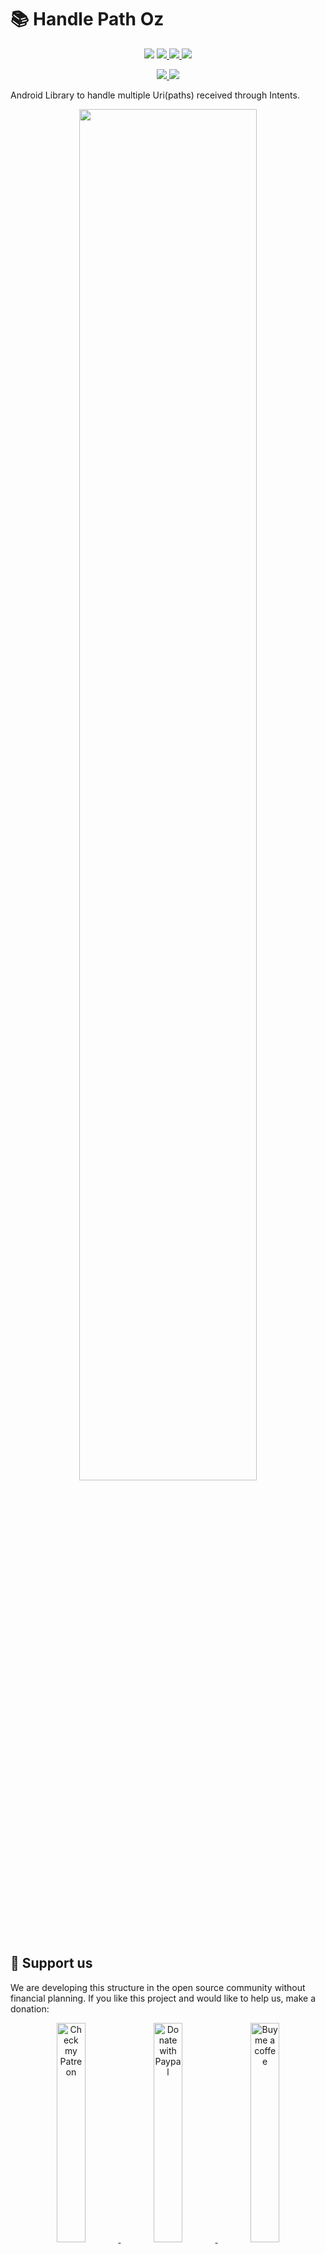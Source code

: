 # 📚 Handle Path Oz

<p align="center">
   <a title="API 16+">
        <img src="https://img.shields.io/badge/API-16%2B-orange?logo=android&logoColor=white">
    </a>
    <a href="./LICENSE" title="License">
        <img src="https://img.shields.io/github/license/onimur/handle-path-oz?label=License&logo=Apache&logoColor=white">
    </a>
    <a href="https://circleci.com/gh/onimur/handle-path-oz" title="onimur">
        <img src="https://img.shields.io/circleci/build/github/onimur/handle-path-oz?label=circleci&logo=CircleCI&logoColor=white">
    </a>
    <a href="https://play.google.com/store/apps/details?id=br.com.onimur.sample.handlepathoz" title="HandlePathOz">
        <img src="https://img.shields.io/badge/GooglePlay-SampleApp-yellow?logo=google%20play&logoColor=white">
    </a>
</p>

<p align="center">
    <a href="https://bintray.com/onimur/maven/HandlePathOz/_latestVersion" title="Bintray">
        <img src="https://img.shields.io/bintray/v/onimur/maven/HandlePathOz?label=bintray&logo=JFrog%20Bintray&logoColor=white">
    </a>
    <a href="https://search.maven.org/artifact/com.github.onimur/handle-path-oz" title="Maven Central">
        <img src="https://img.shields.io/maven-central/v/com.github.onimur/handle-path-oz?color=brightgreen&label=maven%20central&logo=Apache%20Maven">
    </a>
</p>

Android Library to handle multiple Uri(paths) received through Intents.

<p align="center">
    <a title="HandlePathOz">
        <img width="75%" src=".github/resources/logo_git.png">
    </a>
</p>

## 💞 Support us

We are developing this structure in the open source community without financial planning.
If you like this project and would like to help us, make a donation:

<p align="center">
    <a href="https://www.patreon.com/onimur" target="_blank">
        <img width="30%" alt="Check my Patreon" src=".github/resources/support-patreon.png"/>
    </a>
    <a href="https://www.paypal.com/cgi-bin/webscr?cmd=_donations&business=YUTBBKXR2XCPJ" target="_blank">
        <img width="30%" alt="Donate with Paypal" src=".github/resources/support-paypal.png"/>
    </a>
    <a href="https://www.buymeacoffee.com/onimur" target="_blank">
        <img width="30%" alt="Buy me a coffee" src=".github/resources/support-buy-coffee.png"/>
    </a>
</p>

## 📝 Content

- [Sample application](#-sample-application)
- [Config](#%EF%B8%8F-config)
- [Getting start](#-getting-start)
    - [Kotlin](#-kotlin)
    - [Java](#-java)
- [Main features](#-main-features)
- [Built with](#-built-with)
- [Contributing](#-contributing)
- [License](#-license)

## 📱 Sample application

<p align="center">
    <img alt="Sample App" src=".github/resources/sample.gif"/>
</p>

### 🌱 Download release
  
You can download the sample application with the latest release [here](artifacts/HandlePathOZ.apk).

### 🌱 Install by GooglePlay 

Check the Sample App on GooglePlay

<p align="left">
    <a href="https://play.google.com/store/apps/details?id=br.com.onimur.sample.handlepathoz" target="_blank">
        <img width="25%" alt="Check HandlePathOz on Google Play" src="https://play.google.com/intl/en_gb/badges/static/images/badges/en_badge_web_generic.png"/>
    </a>
</p>

## 🛠️ Config

First check the latest [version](https://bintray.com/onimur/maven/HandlePathOz/_latestVersion).

### Gradle

In build.gradle(Module:app) within dependencies, implement:
      
```kotlin

    implementation 'com.github.onimur:handle-path-oz:1.0.3'

```

### Maven

```

    <dependency>
      <groupId>com.github.onimur</groupId>
      <artifactId>handle-path-oz</artifactId>
      <version>1.0.3</version>
      <type>pom</type>
    </dependency>

```

### Ivy

```

    <dependency org='com.github.onimur' name='handle-path-oz' rev='1.0.3'>
      <artifact name='handle-path-oz' ext='pom' ></artifact>
    </dependency>

```

## 💡 Getting start

### 🎲 Kotlin
  
#### 💫 Initialization

1.1 - In Kotlin for the implementation of the Listener you can implement it within the scope of the class, as shown below, or also as shown in item **1.2**:
 
```kotlin

  class MainActivity : AppCompatActivity(), HandlePathOzListener {
   //...
   }

```
  
`Alt+Enter` to implement the methods, we will discuss the methods later in the topic **Controller**.
Implement handlePathOz in your `onCreate()` method, as shown below:
  
```kotlin

    private lateinit var handlePathOz: HandlePathOz

    override fun onCreate(savedInstanceState: Bundle?) {
        super.onCreate(savedInstanceState)
        //Initialize HandlePathOz
        //context, listener
        handlePathOz = HandlePathOz(this, this)
    }

```

1.2 - You can also implement the Listener when initializing the class, without having to implement it within the scope of the class:
  
```kotlin

      private lateinit var handlePathOz: HandlePathOz
      private val listener = object: HandlePathOzListener{
      //implement methods
      }
  
      override fun onCreate(savedInstanceState: Bundle?) {
          super.onCreate(savedInstanceState)
          //Initialize HandlePathOz
          //context, listener
          handlePathOz = HandlePathOz(this, listener)
      }

```
     
2 - After selecting the desired files (The sample application has the entire step) in ```onActivityResult``` leave as follows:
  
```kotlin

    override fun onActivityResult(requestCode: Int, resultCode: Int, data: Intent?) {
        super.onActivityResult(requestCode, resultCode, data)
        if ((requestCode == REQUEST_OPEN_GALLERY) and (resultCode == Activity.RESULT_OK)) {
            //This extension retrieves the path of all selected files without treatment.
            val listUri = data.getListUri()

            //with the list you can update some recyclerview and switch to the method that handles Uri's.

            //set list of the Uri to handle
            //in concurrency use:
            // 1                -> for tasks sequentially
            //greater than 1    -> for the number of tasks you want to perform in parallel.
            //Nothing           -> for parallel tasks - by default the value is 10
            handlePathOz.getRealPath(listUri)
            // handlePathOz.getRealPath(listUri, 1)

            //show Progress Loading
        }
    }

```
  
#### 🎮 Controller

We have two methods in the listeners, one of which is optional:
  
```kotlin

      //On Completion (Sucess or Error)
      //If there is a cancellation or error, the entire task that was handled will be returned in the list.
      override fun onRequestHandlePathOz(listPath: List<PairPath>, tr: Throwable?) {
          //Hide Progress
          //Update the recyclerview with the list
          yourAdapter.updateListChanged(listPath.map { uri -> Uri.parse(uri.path) })
  
          //Handle any Exception (Optional)
          tr?.let {
              Toast.makeText(this, "${it.message}", Toast.LENGTH_SHORT).show()
          }
      }
  
      //This method is Optional
      override fun onLoading(currentUri: Int) {
          //Update UI with the current Uri
          //progressLoading.setText = "${currentUri}/${listUri.size}"
      }

```

 #### ☁️ Cloud files and Unknown Providers
  
If the selected file was from Dropbox,Google Drive, OneDrive or an unknown file provider, it will then be copied/created in
InternalStorage/Android/data/your.package.name/files/Temp/sameFileNameAndExtension
When you want to delete the generated files call:
  
```kotlin

   handlePathOz.deleteTemporaryFiles()

```
  
#### 💣 Cancel the tasks
  
There are two methods for canceling tasks, ```cancelTask()``` and ```onDestroy()```.
  
**handlePathOz.cancelTask() ->** Can be called as a button action for canceling or by progressBar (As shown in the demo application).
In the cancellation of the task by this method, all Uri that was treated will be passed in the ```onRequestHandlePathOz()``` method.
  
**handlePathOz.onDestroy() ->**  It can be called with the Activity or fragment's  ```onDestroy()``` method. 
This method destroys the task and its cancellation does not update anything and cannot be restarted.
Example of use:
  
```kotlin

    override fun onDestroy() {
        handlePathOz.onDestroy()
        //You can delete the temporary files here as well.
        super.onDestroy()
    }

```

---

### 🎲 Java
  
#### 💫 Initialization

The implementation of the Listener you can implement it within the scope of the class, as shown below:
  
```java

     public class MainActivity extends AppCompatActivity implements HandlePathOzListener {
      //
      }

```

`Alt+Enter` to implement the methods, we will discuss the methods later in the topic **Controller**.
Implement handlePathOz in your `onCreate()` method, as shown below:
  
```java

    private HandlePathOz handlePathOz;

    @Override
    protected void onCreate(Bundle savedInstanceState) {
        super.onCreate(savedInstanceState);
        setContentView(R.layout.activity_main);

        //Initialize HandlePathOz
        //context, listener
        handlePathOz = HandlePathOz(this, this)
    }

```

After selecting the desired files (The sample application has the entire step) in ```onActivityResult``` leave as follows:
  
```java

    @Override
    protected void onActivityResult(int requestCode, int resultCode, Intent data) {
        super.onActivityResult(requestCode, resultCode, data);
        if (requestCode == REQUEST_OPEN_GALLERY && resultCode == RESULT_OK) {
            //This extension retrieves the path of all selected files without treatment.
            listUri = getListUri(data);

            //with the list you can update some recyclerview and switch to the method that handles Uri's.


            //set list of the Uri to handle
            //in concurrency use:
            // 1                -> for tasks sequentially
            //greater than 1    -> for the number of tasks you want to perform in parallel.
            //Nothing           -> for parallel tasks - by default the value is 10
            handlePathOz.getRealPath(listUri);
            // handlePathOz.getRealPath(listUri, 1)

            //show Progress Loading
        }
    }

```
  
#### 🎮 Controller
  
We have two methods in the listeners, one of which is optional:
    
```java

        //On Completion (Sucess or Error)
        //If there is a cancellation or error, the entire task that was handled will be returned in the list.
       @Override
       public void onRequestHandlePathOz(@NonNull List<PairPath> listPath, Throwable tr) {
            //Hide Progress
            //Update the recyclerview with the list
            //Update the adapter
            List<Uri> listUri = new ArrayList<>();
            for (int i = 0; i < listPath.size(); i++) {
                Uri uri = Uri.parse(listPath.get(i).getPath());
                listUri.add(uri);
            }
            yourAdapter.updateListChanged(listUri);
    
            //Handle Exception (Optional)
            if (throwable != null) {
                Toast.makeText(this, throwable.getMessage(), Toast.LENGTH_SHORT).show();
            }
       }

       //This method is Optional
       @Override
       public void onLoading(int currentUri) {
           //Update UI with the current Uri
           //progressLoading.setText(currentUri + "/" + listUri.size());
       }

```

#### ☁️ Cloud files and Unknown Providers
  
If the selected file was from Dropbox,Google Drive, OneDrive or an unknown file provider, it will then be copied/created in
InternalStorage/Android/data/your.package.name/files/Temp/sameFileNameAndExtension
When you want to delete the generated files call:
  
```java

   handlePathOz.deleteTemporaryFiles()

```
  
#### 💣 Cancel the tasks
  
There are two methods for canceling tasks, ```cancelTask()``` and ```onDestroy()```.
  
**handlePathOz.cancelTask() ->** Can be called as a button action for canceling or by progressBar (As shown in the demo application).
In the cancellation of the task by this method, all Uri that was treated will be passed in the ```onRequestHandlePathOz()``` method.
  
**handlePathOz.onDestroy() ->**  It can be called with the Activity or fragment's  ```onDestroy()``` method. 
This method destroys the task and its cancellation does not update anything and cannot be restarted.
Example of use:
  
```java

    @Override
    public void onDestroy() {
        handlePathOz.onDestroy();
        //You can delete the temporary files here as well.
        super.onDestroy();
    }

```
  
## 🔍 Main features

- [Kotlin Coroutines/Flow](https://kotlinlang.org/docs/reference/coroutines-overview.html) 
- Parse Uri
- Multiple tasks in parallel

## 📐 Built with

  * [Android Studio 4.0](https://developer.android.com/studio)
  
## 🧩 Contributing

This project is open-source, so feel free to fork, or to share your ideas and changes to improve the project, check with more details below.

- 💬 [Contributing](docs/CONTRIBUTING.md)
- 👮🏼 [Code of conduct](docs/CODE_OF_CONDUCT.md)
- 😷 [Support](docs/SUPPORT.md)

## 📃 License

    Copyright (c) 2020, HandlePathOz.

    Licensed under the Apache License, Version 2.0 (the "License");
    you may not use this file except in compliance with the License.
    You may obtain a copy of the License at

    http://www.apache.org/licenses/LICENSE-2.0

    Unless required by applicable law or agreed to in writing, software
    distributed under the License is distributed on an "AS IS" BASIS,
    WITHOUT WARRANTIES OR CONDITIONS OF ANY KIND, either express or implied.
    See the License for the specific language governing permissions and
    limitations under the License.

  * [Apache License 2.0](./LICENSE)
